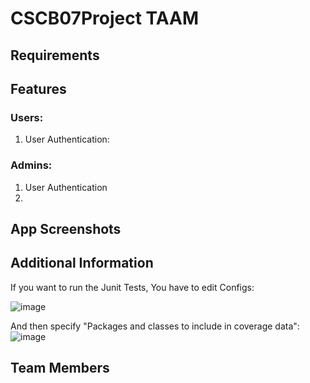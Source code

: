 # CSCB07Project TAAM

## Requirements

## Features
### Users:
1. User Authentication:

### Admins:
1. User Authentication
2. 
## App Screenshots

## Additional Information
If you want to run the Junit Tests, You have to edit Configs:

![image](https://github.com/user-attachments/assets/a2c3d6dd-ee03-4505-807b-b23d1b200b38)

And then specify "Packages and classes to include in coverage data":
![image](https://github.com/user-attachments/assets/38c2b2f5-d0af-49d6-b2b9-53fde56a2955)

## Team Members

